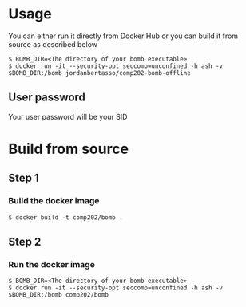 # Usage
You can either run it directly from Docker Hub or you can build it from source as described below
```
$ BOMB_DIR=<The directory of your bomb executable>
$ docker run -it --security-opt seccomp=unconfined -h ash -v $BOMB_DIR:/bomb jordanbertasso/comp202-bomb-offline
```

## User password
Your user password will be your SID


# Build from source

## Step 1
### Build the docker image
```
$ docker build -t comp202/bomb .
```

## Step 2
### Run the docker image
```
$ BOMB_DIR=<The directory of your bomb executable>
$ docker run -it --security-opt seccomp=unconfined -h ash -v $BOMB_DIR:/bomb comp202/bomb
```
